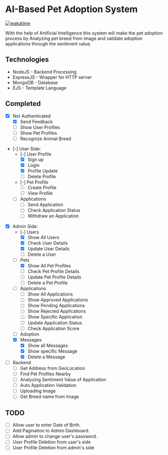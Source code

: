 # **AI-Based Pet Adoption System** <!-- omit in toc -->

[![wakatime](https://wakatime.com/badge/user/51dfdeb9-1041-42fb-9208-3de488dcae61/project/aa2ef1dc-e164-4834-8d6a-cef8208db923.svg?style=social)](https://wakatime.com/badge/user/51dfdeb9-1041-42fb-9208-3de488dcae61/project/aa2ef1dc-e164-4834-8d6a-cef8208db923)

With the help of Artificial Intelligence this system will make the pet adoption process by Analyzing pet breed from image and validate adoption applications through the sentiment value.

## **Technologies**

-   NodeJS - Backend Processing
-   ExpressJS - Wrapper for HTTP server
-   MongoDB - Database
-   EJS - Template Language

## **Completed**

-   [x] Not Authenticated
    -   [x] Send Feedback
    -   [ ] Show User Profiles
    -   [ ] Show Pet Profiles
    -   [ ] Recognize Animal Breed
-   [-] User Side:
    -   [-] User Profile
        -   [x] Sign up
        -   [x] Login
        -   [x] Profile Update
        -   [ ] Delete Profile
    -   [-] Pet Profile
        -   [ ] Create Profile
        -   [ ] View Profile
    -   [ ] Applications
        -   [ ] Send Application
        -   [ ] Check Application Status
        -   [ ] Withdraw an Application
-   [x] Admin Side:
    -   [-] Users
        -   [x] Show All Users
        -   [x] Check User Details
        -   [x] Update User Details
        -   [ ] Delete a User
    -   [ ] Pets
        -   [x] Show All Pet Profiles
        -   [ ] Check Pet Profile Details
        -   [ ] Update Pet Profile Details
        -   [ ] Delete a Pet Profile
    -   [ ] Applications
        -   [ ] Show All Applications
        -   [ ] Show Approved Applications
        -   [ ] Show Pending Applications
        -   [ ] Show Rejected Applications
        -   [ ] Show Specific Application
        -   [ ] Update Application Status
        -   [ ] Check Application Score
    -   [ ] Adoption
    -   [x] Messages
        -   [x] Show all Messages
        -   [x] Show specific Message
        -   [x] Delete a Message
-   [ ] Backend
    -   [ ] Get Address from GeoLocation
    -   [ ] Find Pet Profiles Nearby
    -   [ ] Analyzing Sentiment Value of Application
    -   [ ] Auto Application Validation
    -   [ ] Uploading Image
    -   [ ] Get Breed name from Image

## **TODO**

-   [ ] Allow user to enter Date of Birth.
-   [ ] Add Pagination to Admin Dashboard.
-   [ ] Allow admin to change user's password.
-   [ ] User Profile Deletion from user's side
-   [ ] User Profile Deletion from admin's side
